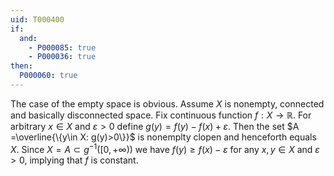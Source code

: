 ```yaml
---
uid: T000400
if:
  and:
    - P000085: true
    - P000036: true
then:
  P000060: true
---
```


The case of the empty space is obvious.
Assume $X$ is nonempty, connected and basically disconnected space. Fix continuous function $f:X\to \mathbb R$. For arbitrary $x\in X$ and $\varepsilon>0$ define $g(y)=f(y)-f(x)+\varepsilon$.
Then the set $A =\overline{\{y\in X: g(y)>0\}}$ is nonemplty clopen and henceforth equals $X$. Since $X=A\subset g^{-1}([0,+\infty))$ we have $f(y)\geq f(x)-\varepsilon$ for any $x,y\in X$ and $\varepsilon>0$, implying that $f$ is constant.

